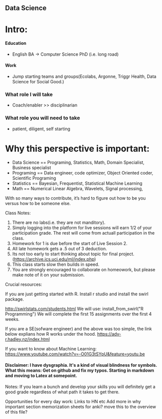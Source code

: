 ## Data Science


# Intro:

#### Education
  - English BA -> Computer Science PhD (i.e. long road)
#### Work
  - Jump starting teams and groups(Ecolabs, Argonne, Triggr Health, Data Science for Social Good.)
### What role I will take
  - Coach/enabler >> disciplinarian

### What role you will need to take
  - patient, diligent, self starting

# Why this perspective is important:
- Data Science == Programing, Statistics, Math,  Domain Specialist, Business specialist
- Programing == Data engineer, code optimizer, Object Oriented coder, Scientific Programing
- Statistics == Bayesian, Frequentist, Statistical Machine Learning
- Math == Numerical Linear Algebra, Wavelets, Signal processing, 



With so many ways to contribute, it’s hard to figure out how to be you versus how to be someone else.  




Class Notes:
1. There are no labs(i.e. they are not manditory).
2. Simply logging into the platform for live sessions will earn 1/2 of your participation grade.  The rest will come from actuall participation in the class.
3. Homework for 1 is due before the start of Live Session 2. 
4. All late homework gets a .5 out of 3 deduction.  
5. Its not too early to start thinking about topic for final project.(https://archive.ics.uci.edu/ml/index.php)
6. This class starts slow then builds in speed.  
7. You are strongly encouraged to collaborate on homeowork, but please make note of it on your submission.  


Crucial resources:

If you are just getting started with R.  Install r studio and install the swirl package.  

http://swirlstats.com/students.html
We will use:  install_from_swirl("R Programming")
We will complete the first 15 assignments over the first 4 weeks.  


If you are a SE(sofware engineer) and the above was too simple,  the link below explians how R works under the hood. 
https://adv-r.hadley.nz/index.html



If you want to know about Machine Learning:
https://www.youtube.com/watch?v=-O01G3tSYpU&feature=youtu.be


#### Disclaimer:  I have dysgraphia. It's a kind of visual blindness for symbols.  What this means: Get on github and fix my typos.  Starting in markdown and moving to Latex at somepoint.



Notes:
If you learn a bunch and develop your skills you will definitely get a good grade regardless of what path it takes to get there.

Opportunities for every day work:
Links to HN etc
Add more in why important section
memorization sheets for anki?
move this to the overview of this file?
